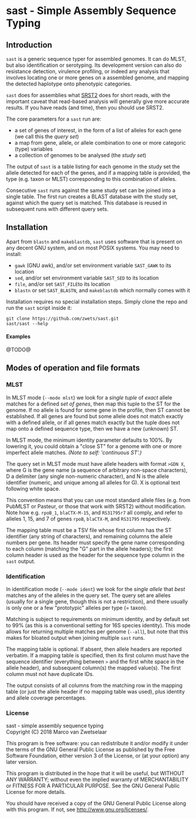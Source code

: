 # sast - Simple Assembly Sequence Typing


## Introduction

`sast` is a generic sequence typer for assembled genomes.  It can do MLST, but
also identification or serotyping.  Its development version can also do
resistance detection, virulence profiling, or indeed any analysis that involves
locating one or more genes on a assembled genome, and mapping the detected
haplotype onto phenotypic categories.

`sast` does for assemblies what [SRST2](https://github.com/katholt/srst2)
does for short reads, with the important caveat that read-based analysis will
generally give more accurate results.  If you have reads (and time), then you
should use SRST2.

The core parameters for a `sast` run are:

* a set of genes of interest, in the form of a list of alleles for each gene
  (we call this the _query set_)
* a map from gene, allele, or allele combination to one or more categoric (type)
  variables
* a collection of genomes to be analysed (the _study set_)

The output of `sast` is a table listing for each genome in the study set the
allele detected for each of the genes, and if a mapping table is provided, the
type (e.g.  taxon or MLST) corresponding to this combination of alleles.

Consecutive `sast` runs against the same study set can be joined into a single
table.  The first run creates a BLAST database with the study set, against
which the query set is matched.  This database is reused in subsequent runs
with different query sets.


## Installation

Apart from `blastn` and `makeblastdb`, `sast` uses software that is present on
any decent GNU system, and on most POSIX systems.  You may need to install:

* `gawk` (GNU awk), and/or set environment variable `SAST_GAWK` to its location
* `sed`, and/or set environment variable `SAST_SED` to its location
* `file`, and/or set `SAST_FILE`to its location
* `blastn` or set `SAST_BLASTN`, and `makeblastdb` which normally comes with it

Installation requires no special installation steps.  Simply clone the repo
and run the `sast` script inside it:

    git clone https://github.com/zwets/sast.git
    sast/sast --help


#### Examples

@TODO@


## Modes of operation and file formats

### MLST

In MLST mode (`--mode mlst`) we look for a _single tuple_ of _exact_ allele
matches for a defined _set of genes_, then map this tuple to the ST for the
genome.  If no allele is found for some gene in the profile, then ST cannot be
established.  If all genes are found but some allele does not match exactly with
a defined allele, or if all genes match exactly but the tuple does not map onto
a defined sequence type, then we have a new (unknown) ST.

In MLST mode, the minimum identity parameter defaults to 100%.  By lowering it,
you could obtain a "close ST" for a genome with one or more imperfect allele
matches.  _(Note to self: 'continuous ST'.)_

The query set in MLST mode must have allele headers with format `>GDN X`, where
G is the gene name (a sequence of arbitrary non-space characters), D a delimiter
(any single non-numeric character), and N is the allele identifier (numeric, and
unique among all alleles for G).  X is optional text following white space.

This convention means that you can use most standard allele files (e.g. from
PubMLST or Pasteur, or those that work with SRST2) without modification.  Note
how e.g. `rpoB_1`, `blaCTX-M-15`, and `RS31795r7` all comply, and refer to
alleles 1, 15, and 7 of genes `rpoB`, `blaCTX-M`, and `RS31795` respectively.

The mapping table must be a TSV file whose first column has the ST identifier
(any string of characters), and remaining columns the allele numbers per gene.
Its header must specify the gene name corresponding to each column (matching the
"G" part in the allele headers); the first column header is used as the header
for the sequence type column in the `sast` output.

### Identification

In identification mode (`--mode ident`) we look for the _single allele_ that
_best_ matches any of the alleles in the query set.  The query set are alleles
(usually for a single gene, though this is not a restriction), and there
usually is only one or a few "prototypic" alleles per type (= taxon).

Matching is subject to requirements on minimum identity, and by default set to
99% (as this is a conventional setting for 16S species identity).  This mode
allows for returning multiple matches per genome (`--all`), but note that this
makes for bloated output when joining multiple `sast` runs.

The mapping table is optional.  If absent, then allele headers are reported
verbatim.  If a mapping table is specified, then its first column must have the
sequence identifier (everything between `>` and the first white space in the
allele header), and subsequent column(s) the mapped value(s).  The first column
must not have duplicate IDs.

The output consists of all columns from the matching row in the mapping table
(or just the allele header if no mapping table was used), plus identity and
allele coverage percentages.


### License

sast - simple assembly sequence typing  
Copyright (C) 2018  Marco van Zwetselaar

This program is free software: you can redistribute it and/or modify
it under the terms of the GNU General Public License as published by
the Free Software Foundation, either version 3 of the License, or
(at your option) any later version.

This program is distributed in the hope that it will be useful,
but WITHOUT ANY WARRANTY; without even the implied warranty of
MERCHANTABILITY or FITNESS FOR A PARTICULAR PURPOSE.  See the
GNU General Public License for more details.

You should have received a copy of the GNU General Public License
along with this program.  If not, see <http://www.gnu.org/licenses/>.

